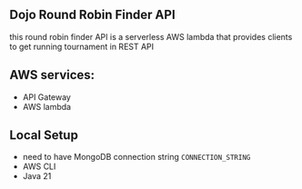 ## Dojo Round Robin Finder API

this round robin finder API is a serverless AWS lambda that provides clients
to get running tournament in REST API

## AWS services:

- API Gateway
- AWS lambda

## Local Setup

- need to have MongoDB connection string ```CONNECTION_STRING```
- AWS CLI
- Java 21